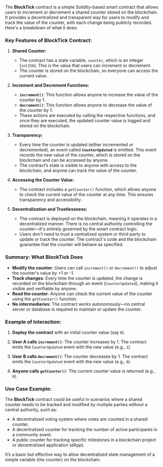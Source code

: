 The **BlockTick** contract is a simple Solidity-based smart contract that allows users to increment or decrement a shared counter stored on the blockchain. It provides a decentralized and transparent way for users to modify and track the value of the counter, with each change being publicly recorded. Here's a breakdown of what it does:

### Key Features of **BlockTick** Contract:

1. **Shared Counter:**

   * The contract has a state variable, `counter`, which is an integer (`int256`). This is the value that users can increment or decrement.
   * The counter is stored on the blockchain, so everyone can access the current value.

2. **Increment and Decrement Functions:**

   * **`increment()`**: This function allows anyone to increase the value of the counter by 1.
   * **`decrement()`**: This function allows anyone to decrease the value of the counter by 1.
   * These actions are executed by calling the respective functions, and once they are executed, the updated counter value is logged and stored on the blockchain.

3. **Transparency:**

   * Every time the counter is updated (either incremented or decremented), an event called **`CounterUpdated`** is emitted. This event records the new value of the counter, which is stored on the blockchain and can be accessed by anyone.
   * The contract’s state is visible to anyone with access to the blockchain, and anyone can track the value of the counter.

4. **Accessing the Counter Value:**

   * The contract includes a `getCounter()` function, which allows anyone to check the current value of the counter at any time. This ensures transparency and accessibility.

5. **Decentralization and Trustlessness:**

   * The contract is deployed on the blockchain, meaning it operates in a decentralized manner. There is no central authority controlling the counter—it's entirely governed by the smart contract logic.
   * Users don't need to trust a centralized system or third-party to update or track the counter. The contract's code and the blockchain guarantee that the counter will behave as specified.

### Summary: What **BlockTick** Does

* **Modify the counter**: Users can call `increment()` or `decrement()` to adjust the counter's value by +1 or -1.
* **Track changes**: Every time the counter is updated, the change is recorded on the blockchain through an event (`CounterUpdated`), making it visible and verifiable by anyone.
* **Read the counter**: Anyone can check the current value of the counter using the `getCounter()` function.
* **No intermediaries**: The contract works autonomously—no central server or database is required to maintain or update the counter.

### Example of Interaction:

1. **Deploy the contract** with an initial counter value (say `0`).

2. **User A calls `increment()`**: The counter increases by 1. The contract emits the `CounterUpdated` event with the new value (e.g., `1`).

3. **User B calls `decrement()`**: The counter decreases by 1. The contract emits the `CounterUpdated` event with the new value (e.g., `0`).

4. **Anyone calls `getCounter()`**: The current counter value is returned (e.g., `0`).

### Use Case Example:

The **BlockTick** contract could be useful in scenarios where a shared counter needs to be tracked and modified by multiple parties without a central authority, such as:

* A decentralized voting system where votes are counted in a shared counter.
* A decentralized counter for tracking the number of active participants in a community event.
* A public counter for tracking specific milestones in a blockchain project or decentralized application (dApp).

It’s a basic but effective way to allow decentralized state management of a simple variable (the counter) on the blockchain.


